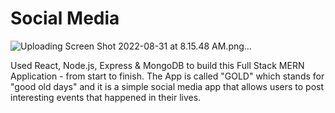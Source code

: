 # Social Media
![Uploading Screen Shot 2022-08-31 at 8.15.48 AM.png…]()

Used React, Node.js, Express & MongoDB to build this Full Stack MERN Application - from start to finish. The App is called "GOLD" which stands for "good old days" and it is a simple social media app that allows users to post interesting events that happened in their lives.
